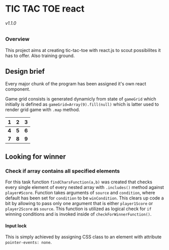 TIC TAC TOE react
=======
###### v1.1.0

### Overview

   This project aims at creating tic-tac-toe with react.js
   to scout possibilites it has to offer.
   Also training ground.

## Design brief

   Every major chunk of the program has been assigned it's own
   react component.

   Game grid consists is generated dynamicly from state of `gameGrid` which initially is defined as `gameGrid=Array(9).fill(null)`
   which is latter used to render grid game with `.map` method.

 **1** | **2** | **3**
 :---: |:---:| :---:
 **4** | **5** | **6**
 **7** | **8** | **9**

## Looking for winner
### Check if array contains all specified elements

For this task function `findCharsFunction(a,b)` was created that checks every single element of every nested array with `.includes()` method against `player#Score`. Function takes arguments of `source` and `condition`, where default has been set for `condition` to be `winCondition`. This clears up code a bit by allowing to pass only one argument that is either `player1Score` or `player2Score` as `source`.
This function is utilized as logical check for `if` winning conditions and is invoked inside of `checkForWinnerFunction()`.

#### Input lock
This is simply achieved by assigning CSS class to an element with attribute `pointer-events: none`.
